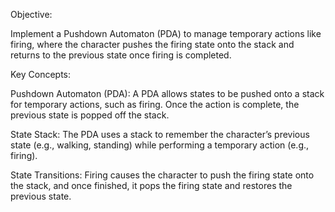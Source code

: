 Objective:

Implement a Pushdown Automaton (PDA) to manage temporary actions like firing, where the character pushes the firing state onto the stack and returns to the previous state once firing is completed.

Key Concepts:

Pushdown Automaton (PDA): A PDA allows states to be pushed onto a stack for temporary actions, such as firing. Once the action is complete, the previous state is popped off the stack.

State Stack: The PDA uses a stack to remember the character’s previous state (e.g., walking, standing) while performing a temporary action (e.g., firing).

State Transitions: Firing causes the character to push the firing state onto the stack, and once finished, it pops the firing state and restores the previous state.